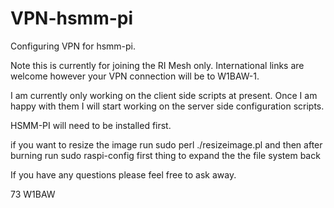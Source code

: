 VPN-hsmm-pi
===========

Configuring VPN for hsmm-pi.

Note this is currently for joining the RI Mesh only. International links are welcome however your VPN connection will be to W1BAW-1.

I am currently only working on the client side scripts at present. Once I am happy with them I will start working on the server side configuration scripts.

HSMM-PI will need to be installed first. 

if you want to resize the image run sudo perl ./resizeimage.pl
and then after burning run   sudo raspi-config first thing to expand the the file system back


If you have any questions please feel free to ask away.

73
W1BAW
